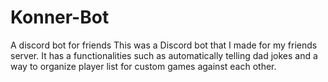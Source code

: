 # Konner-Bot
A discord bot for friends
This was a Discord bot that I made for my friends server. It has a functionalities such as automatically telling dad jokes and a way to organize player list for custom games against each other.

